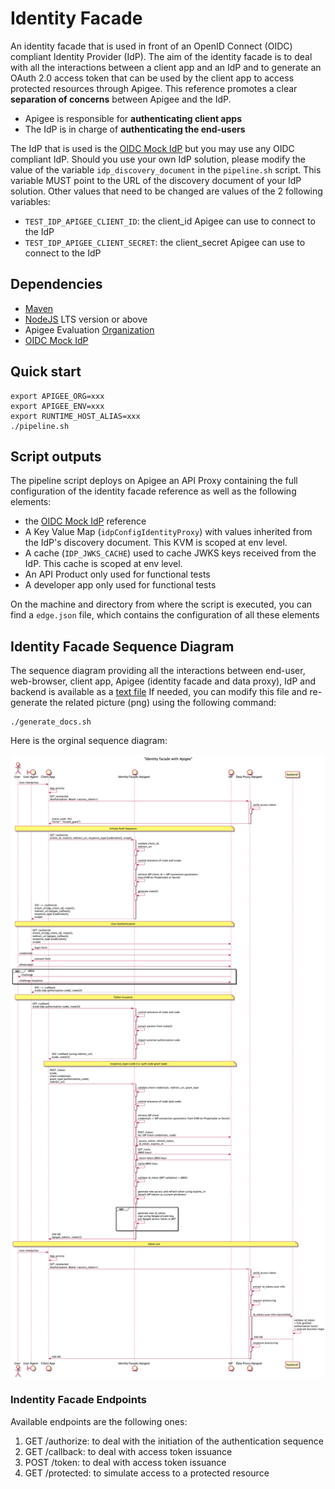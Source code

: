# Identity Facade

An identity facade that is used in front of an OpenID Connect (OIDC) compliant
Identity Provider (IdP).
The aim of the identity facade is to deal with all the interactions between a
client app and an IdP and to generate an OAuth 2.0 access token that
can be used by the client app to access protected resources through Apigee.
This reference promotes a clear **separation of concerns** between Apigee and
the IdP.

- Apigee is responsible for **authenticating client apps**
- The IdP is in charge of **authenticating the end-users**

The IdP that is used is the [OIDC Mock IdP](../oidc-mock) but you may
use any OIDC compliant IdP. Should you use your own IdP solution, please
modify the value of the variable `idp_discovery_document` in the
`pipeline.sh` script. This variable MUST point to the URL of the
discovery document of your IdP solution.
Other values that need to be changed are values of the 2 following variables:

- `TEST_IDP_APIGEE_CLIENT_ID`: the client_id Apigee can use to connect to
 the IdP
- `TEST_IDP_APIGEE_CLIENT_SECRET`: the client_secret Apigee can use to
connect to the IdP

## Dependencies

- [Maven](https://maven.apache.org/)
- [NodeJS](https://nodejs.org/en/) LTS version or above
- Apigee Evaluation [Organization](https://login.apigee.com/sign__up)
- [OIDC Mock IdP](../oidc-mock)

## Quick start

    export APIGEE_ORG=xxx
    export APIGEE_ENV=xxx
    export RUNTIME_HOST_ALIAS=xxx
    ./pipeline.sh

## Script outputs

The pipeline script deploys on Apigee an API Proxy containing the full
configuration of the identity facade reference as well as the
following elements:

- the [OIDC Mock IdP](../oidc-mock/README.md) reference
- A Key Value Map (`idpConfigIdentityProxy`) with values inherited from
the IdP's discovery document. This KVM is scoped at env level.
- A cache (`IDP_JWKS_CACHE`) used to cache JWKS keys received from
the IdP. This cache is scoped at env level.
- An API Product only used for functional tests
- A developer app only used for functional tests

On the machine and directory from where the script is executed, you can find
a `edge.json` file, which contains the configuration of all these
elements

## Identity Facade Sequence Diagram

The sequence diagram providing all the interactions between end-user,
web-browser, client app, Apigee (identity facade and data proxy), IdP and
backend is available as a [text file](./diagram/sequence-identity-facade-v1.txt)
If needed, you can modify this file and re-generate the related picture (png)
using the following command:

    ./generate_docs.sh

Here is the orginal sequence diagram:

![Identity Facade](./diagram/sequence-identity-facade-v1.png "Seq. Diagram")

### Indentity Facade Endpoints

Available endpoints are the following ones:

1. GET /authorize: to deal with the initiation of the authentication sequence
2. GET /callback: to deal with access token issuance
3. POST /token: to deal with access token issuance
4. GET /protected: to simulate access to a protected resource
